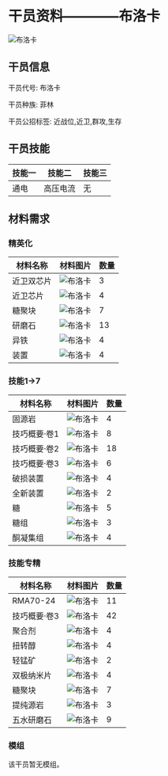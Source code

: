 # 干员资料————布洛卡

![布洛卡](./oprImages/布洛卡.png)

## 干员信息

干员代号: 布洛卡

干员种族: 菲林

干员公招标签: 近战位,近卫,群攻,生存

## 干员技能

| 技能一       | 技能二   | 技能三 |
| ------------ | -------- | ------ |
| 通电 | 高压电流 | 无 |

## 材料需求

### 精英化

| 材料名称      | 材料图片 | 数量  |
|---------|---------|-----|
| 近卫双芯片 | ![布洛卡](./matIcons/近卫双芯片.png)  |   3  |
| 近卫芯片 | ![布洛卡](./matIcons/近卫芯片.png)  |   4  |
| 糖聚块 | ![布洛卡](./matIcons/糖聚块.png)  |   7  |
| 研磨石 | ![布洛卡](./matIcons/研磨石.png)  |   13  |
| 异铁 | ![布洛卡](./matIcons/异铁.png)  |   4  |
| 装置 | ![布洛卡](./matIcons/装置.png)  |   4  |

### 技能1→7

| 材料名称      | 材料图片 | 数量  |
|---------|---------|-----|
| 固源岩 | ![布洛卡](./matIcons/固源岩.png)  |   4  |
| 技巧概要·卷1 | ![布洛卡](./matIcons/技巧概要·卷1.png)  |   8  |
| 技巧概要·卷2 | ![布洛卡](./matIcons/技巧概要·卷2.png)  |   18  |
| 技巧概要·卷3 | ![布洛卡](./matIcons/技巧概要·卷3.png)  |   6  |
| 破损装置 | ![布洛卡](./matIcons/破损装置.png)  |   4  |
| 全新装置 | ![布洛卡](./matIcons/全新装置.png)  |   2  |
| 糖 | ![布洛卡](./matIcons/糖.png)  |   5  |
| 糖组 | ![布洛卡](./matIcons/糖组.png)  |   3  |
| 酮凝集组 | ![布洛卡](./matIcons/酮凝集组.png)  |   4  |

### 技能专精

| 材料名称      | 材料图片 | 数量  |
|---------|---------|-----|
| RMA70-24 | ![布洛卡](./matIcons/RMA70-24.png)  |   11  |
| 技巧概要·卷3 | ![布洛卡](./matIcons/技巧概要·卷3.png)  |   42  |
| 聚合剂 | ![布洛卡](./matIcons/聚合剂.png)  |   4  |
| 扭转醇 | ![布洛卡](./matIcons/扭转醇.png)  |   4  |
| 轻锰矿 | ![布洛卡](./matIcons/轻锰矿.png)  |   2  |
| 双极纳米片 | ![布洛卡](./matIcons/双极纳米片.png)  |   4  |
| 糖聚块 | ![布洛卡](./matIcons/糖聚块.png)  |   7  |
| 提纯源岩 | ![布洛卡](./matIcons/提纯源岩.png)  |   3  |
| 五水研磨石 | ![布洛卡](./matIcons/五水研磨石.png)  |   9  |

### 模组

该干员暂无模组。
